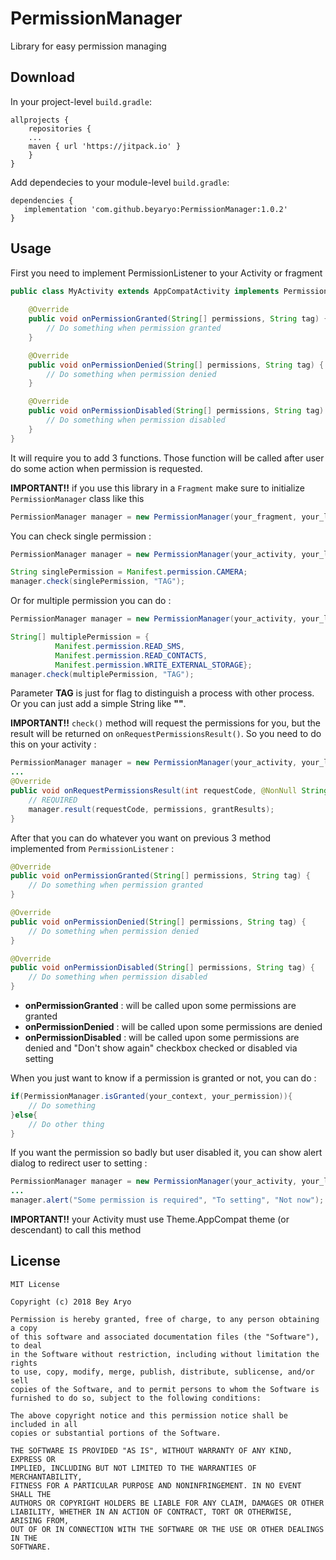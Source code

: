 # PermissionManager
Library for easy permission managing
## Download 
In your project-level `build.gradle`:
```
allprojects {
    repositories {
	...
	maven { url 'https://jitpack.io' }
    }
}
```
Add dependecies to your module-level `build.gradle`:
```
dependencies {
   implementation 'com.github.beyaryo:PermissionManager:1.0.2'
}
```
## Usage
First you need to implement PermissionListener to your Activity or fragment

```java
public class MyActivity extends AppCompatActivity implements PermissionListener {
    
    @Override
    public void onPermissionGranted(String[] permissions, String tag) {
        // Do something when permission granted
    }

    @Override
    public void onPermissionDenied(String[] permissions, String tag) {
        // Do something when permission denied
    }

    @Override
    public void onPermissionDisabled(String[] permissions, String tag) {
        // Do something when permission disabled
    }
}
```
It will require you to add 3 functions. Those function will be called after user do some action when permission is requested.

**IMPORTANT!!** if you use this library in a `Fragment` make sure to initialize `PermissionManager` class like this
```java
PermissionManager manager = new PermissionManager(your_fragment, your_listener);
``` 

You can check single permission :
```java
PermissionManager manager = new PermissionManager(your_activity, your_listener);

String singlePermission = Manifest.permission.CAMERA;
manager.check(singlePermission, "TAG");
```
Or for multiple permission you can do :
```java
PermissionManager manager = new PermissionManager(your_activity, your_listener);

String[] multiplePermission = {
          Manifest.permission.READ_SMS,
          Manifest.permission.READ_CONTACTS,
          Manifest.permission.WRITE_EXTERNAL_STORAGE};
manager.check(multiplePermission, "TAG");
```
Parameter **TAG** is just for flag to distinguish a process with other process. Or you can just add a simple String like **""**.

**IMPORTANT!!** `check()` method will request the permissions for you, but the result will be returned on `onRequestPermissionsResult()`. So you need to do this on your activity :
```java
PermissionManager manager = new PermissionManager(your_activity, your_listener);
...
@Override
public void onRequestPermissionsResult(int requestCode, @NonNull String[] permissions, @NonNull int[] grantResults) {
    // REQUIRED
    manager.result(requestCode, permissions, grantResults);
}
```
After that you can do whatever you want on previous 3 method implemented from `PermissionListener` :
```java
@Override
public void onPermissionGranted(String[] permissions, String tag) {
    // Do something when permission granted
}

@Override
public void onPermissionDenied(String[] permissions, String tag) {
    // Do something when permission denied
}

@Override
public void onPermissionDisabled(String[] permissions, String tag) {
    // Do something when permission disabled
}
```
* **onPermissionGranted** : will be called upon some permissions are granted
* **onPermissionDenied** : will be called upon some permissions are denied
* **onPermissionDisabled** : will be called upon some permissions are denied and "Don't show again" checkbox checked or disabled via setting

When you just want to know if a permission is granted or not, you can do :
```java
if(PermissionManager.isGranted(your_context, your_permission)){
    // Do something
}else{
    // Do other thing
}
```
If you want the permission so badly but user disabled it, you can show alert dialog to redirect user to setting :
```java
PermissionManager manager = new PermissionManager(your_activity, your_listener);
...
manager.alert("Some permission is required", "To setting", "Not now");
```
**IMPORTANT!!** your Activity must use Theme.AppCompat theme (or descendant) to call this method
## License
```
MIT License

Copyright (c) 2018 Bey Aryo

Permission is hereby granted, free of charge, to any person obtaining a copy
of this software and associated documentation files (the "Software"), to deal
in the Software without restriction, including without limitation the rights
to use, copy, modify, merge, publish, distribute, sublicense, and/or sell
copies of the Software, and to permit persons to whom the Software is
furnished to do so, subject to the following conditions:

The above copyright notice and this permission notice shall be included in all
copies or substantial portions of the Software.

THE SOFTWARE IS PROVIDED "AS IS", WITHOUT WARRANTY OF ANY KIND, EXPRESS OR
IMPLIED, INCLUDING BUT NOT LIMITED TO THE WARRANTIES OF MERCHANTABILITY,
FITNESS FOR A PARTICULAR PURPOSE AND NONINFRINGEMENT. IN NO EVENT SHALL THE
AUTHORS OR COPYRIGHT HOLDERS BE LIABLE FOR ANY CLAIM, DAMAGES OR OTHER
LIABILITY, WHETHER IN AN ACTION OF CONTRACT, TORT OR OTHERWISE, ARISING FROM,
OUT OF OR IN CONNECTION WITH THE SOFTWARE OR THE USE OR OTHER DEALINGS IN THE
SOFTWARE.
```
